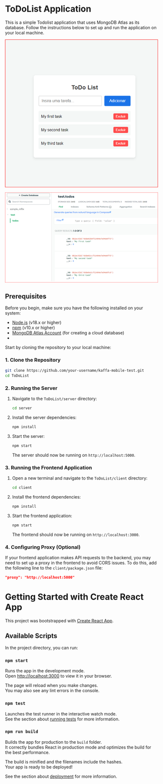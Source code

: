 # ToDoList Application

This is a simple Todolist application that uses MongoDB Atlas as its database. Follow the instructions below to set up and run the application on your local machine.


![Application](https://raw.githubusercontent.com/ulaecio/todolist/main/todolist-1.PNG)

![Mongo DataBase](https://raw.githubusercontent.com/ulaecio/todolist/main/todolist-2.PNG)

## Prerequisites

Before you begin, make sure you have the following installed on your system:

- [Node.js](https://nodejs.org/) (v18.x or higher)
- [npm](https://www.npmjs.com/get-npm) (v10.x or higher)
- [MongoDB Atlas Account](https://www.mongodb.com/cloud/atlas) (for creating a cloud database)
- 
Start by cloning the repository to your local machine:

### 1. Clone the Repository
```bash
git clone https://github.com/your-username/kaffa-mobile-test.git
cd ToDoList
```


### 2. Running the Server

1. Navigate to the `ToDoList/server` directory:

    ```bash
    cd server
    ```

2. Install the server dependencies:

    ```bash
    npm install
    ```

3. Start the server:

    ```bash
    npm start
    ```

   The server should now be running on `http://localhost:5000`.

### 3. Running the Frontend Application

1. Open a new terminal and navigate to the `ToDoList/client` directory:

    ```bash
    cd client
    ```

2. Install the frontend dependencies:

    ```bash
    npm install
    ```

3. Start the frontend application:

    ```bash
    npm start
    ```

   The frontend should now be running on `http://localhost:3000`.

### 4. Configuring Proxy (Optional)

If your frontend application makes API requests to the backend, you may need to set up a proxy in the frontend to avoid CORS issues. To do this, add the following line to the `client/package.json` file:

```json
"proxy": "http://localhost:5000"
```

# Getting Started with Create React App

This project was bootstrapped with [Create React App](https://github.com/facebook/create-react-app).

## Available Scripts

In the project directory, you can run:

### `npm start`

Runs the app in the development mode.\
Open [http://localhost:3000](http://localhost:3000) to view it in your browser.

The page will reload when you make changes.\
You may also see any lint errors in the console.

### `npm test`

Launches the test runner in the interactive watch mode.\
See the section about [running tests](https://facebook.github.io/create-react-app/docs/running-tests) for more information.

### `npm run build`

Builds the app for production to the `build` folder.\
It correctly bundles React in production mode and optimizes the build for the best performance.

The build is minified and the filenames include the hashes.\
Your app is ready to be deployed!

See the section about [deployment](https://facebook.github.io/create-react-app/docs/deployment) for more information.